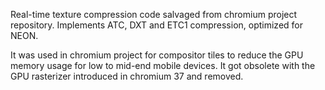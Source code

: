 Real-time texture compression code salvaged from chromium project repository.
Implements ATC, DXT and ETC1 compression, optimized for NEON.  

It was used in chromium project for compositor tiles to reduce the GPU memory
usage for low to mid-end mobile devices. It got obsolete with the GPU rasterizer
introduced in chromium 37 and removed.
